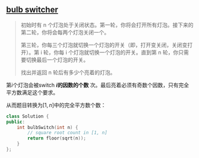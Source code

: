 ## [bulb switcher](https://leetcode-cn.com/problems/bulb-switcher/)

> 初始时有 n 个灯泡处于关闭状态。第一轮，你将会打开所有灯泡。接下来的第二轮，你将会每两个灯泡关闭一个。
>
> 第三轮，你每三个灯泡就切换一个灯泡的开关（即，打开变关闭，关闭变打开）。第 i 轮，你每 i 个灯泡就切换一个灯泡的开关。直到第 n 轮，你只需要切换最后一个灯泡的开关。
>
> 找出并返回 n 轮后有多少个亮着的灯泡。
>

第$i$个灯泡会被switch **$i$的因数的个数** 次。最后亮着必须有奇数个因数，只有完全平方数满足这个要求。

从而题目转换为$[1, n]$中的完全平方数个数：

```cpp
class Solution {
public:
    int bulbSwitch(int n) {
        // square root count in [1, n]
        return floor(sqrt(n));
    }
};
```

